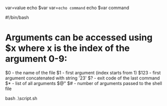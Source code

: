 var=value
echo $var
var=`echo command`
echo $var
command

#!/bin/bash
# Arguments can be accessed using $x where x is the index of the argument 0-9:
$0      -  the name of the file
$1      -  first argument (index starts from 1)
$123    -  first argument concatenated with string '23'
$?      -  exit code of the last command
$*      -  list of all arguments
$@"
$#      -  number of arguments passed to the shell file

bash .\script.sh